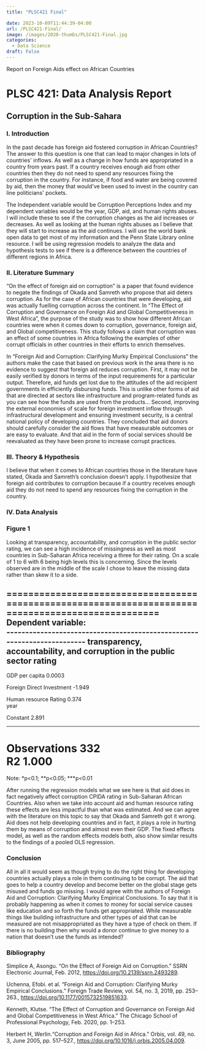 ```yaml
---
title: "PLSC421 Final"

date: 2023-10-09T11:44:39-04:00
url: /PLSC421-Final/
image: /images/2020-thumbs/PLSC421-Final.jpg
categories:
  - Data Science
draft: False
---
```


Report on Foreign Aids effect on African Countries
<!--more-->


# PLSC 421: Data Analysis Report 
## Corruption in the Sub-Sahara 
### I. Introduction
In the past decade has foreign aid fostered corruption in African Countries? The answer to this question is one that can lead to major changes in lots of countries' inflows. As well as a change in how funds are appropriated in a country from years past. If a country receives enough aid from other countries then they do not need to spend any resources fixing the corruption in the country. For instance, if food and water are being covered by aid, then the money that would’ve been used to invest in the country can line politicians' pockets.

The Independent variable would be Corruption Perceptions Index and my dependent variables would be the year, GDP, aid, and human rights abuses. I will include these to see if the corruption changes as the aid increases or decreases. As well as looking at the human rights abuses as I believe that they will start to increase as the aid continues. I will use the world bank open data to get most of my information and the Penn State Library online resource. I will be using regression models to analyze the data and hypothesis tests to see if there is a difference between the countries of different regions in Africa.

### II. Literature Summary

“On the effect of foreign aid on corruption” is a paper that found evidence to negate the findings of Okada and Samreth who propose that aid deters corruption. As for the case of African countries that were developing, aid was actually fuelling corruption across the continent.
In “The Effect of Corruption and Governance on Foreign Aid and Global Competitiveness in West Africa”, the purpose of the study was to show how different African countries were when it comes down to corruption, governance, foreign aid, and Global competitiveness. This study follows a claim that corruption was an effect of some countries in Africa following the examples of other corrupt officials in other countries in their efforts to enrich themselves. 

In “Foreign Aid and Corruption: Clarifying Murky Empirical Conclusions” the authors make the case that based on previous work in the area there is no evidence to suggest that foreign aid reduces corruption. First,  it may not be easily verified by donors in terms of the input requirements for a particular output. Therefore, aid funds get lost due to the attitudes of the aid recipient governments in efficiently disbursing funds. This is unlike other forms of aid that are directed at sectors like infrastructure and program-related funds as you can see how the funds are used from the products... Second, improving the external economies of scale for foreign investment inflow through infrastructural development and ensuring investment security, is a central national policy of developing countries. They concluded that aid donors should carefully consider the aid flows that have measurable outcomes or are easy to evaluate. And that aid in the form of social services should be reevaluated as they have been prone to increase corrupt practices.

### III. Theory & Hypothesis

I believe that when it comes to African countries those in the literature have stated, Okada and Samreth’s conclusion doesn’t apply. I hypothesize that foreign aid contributes to corruption because if a country receives enough aid they do not need to spend any resources fixing the corruption in the country.

### IV. Data Analysis

### Figure 1 

Looking at transparency, accountability, and corruption in the public sector rating, we can see a high incidence of missingness as well as most countries in Sub-Saharan Africa receiving a three for their rating. On a scale of 1 to 6 with 6 being high levels this is concerning. Since the levels observed are in the middle of the scale I chose to leave the missing data rather than skew it to a side.

==================================================================================================
                                                    Dependent variable:                           
                          ------------------------------------------------------------------------
                          transparency, accountability, and corruption in the public sector rating
--------------------------------------------------------------------------------------------------
GDP per capita                                             0.0003                                 
                                                                                                  
Foreign Direct Investment                                  -1.949                                 
                                                                                                  
Human resource Rating                                      0.374                                 
year                                                                                              
                                                                                                  
Constant                                                   2.891                                  
                                                                                                  
--------------------------------------------------------------------------------------------------
Observations                                                332                                   
R2                                                         1.000                                  
==================================================================================================
Note:                                                                  *p<0.1; **p<0.05; ***p<0.01


After running the regression models what we see here is that aid does in fact negatively affect corruption CPIDA rating in Sub-Saharan African Countries. Also when we take into account aid and human resource rating these effects are less impactful than what was estimated. And we can agree with the literature on this topic to say that Okada and Samreth got it wrong. Aid does not help developing countries and in fact, it plays a role in hurting them by means of corruption and almost even their GDP. The fixed effects model, as well as the random effects models both, also show similar results to the findings of a pooled OLS regression.

### Conclusion

All in all it would seem as though trying to do the right thing for developing countries actually plays a role in them continuing to be corrupt. The aid that goes to help a country develop and become better on the global stage gets misused and funds go missing. I would agree with the authors of Foreign Aid and Corruption: Clarifying Murky Empirical Conclusions. To say that it is probably happening as when it comes to money for social service causes like education and so forth the funds get appropriated. While measurable things like building infrastructure and other types of aid that can be measured are not misappropriated as they have a type of check on them. If there is no building then why would a donor continue to give money to a nation that doesn’t use the funds as intended? 

### Bibliography

Simplice A, Asongu. “On the Effect of Foreign Aid on Corruption.” SSRN Electronic Journal, Feb. 2012, https://doi.org/10.2139/ssrn.2493289.

Uchenna, Efobi. et al. “Foreign Aid and Corruption: Clarifying Murky Empirical Conclusions.” Foreign Trade Review, vol. 54, no. 3, 2019, pp. 253–263., https://doi.org/10.1177/0015732519851633.

Kenneth, Klutse. “The Effect of Corruption and Governance on Foreign Aid and Global Competitiveness in West Africa.” The Chicago School of Professional Psychology, Feb. 2020, pp. 1–253.

Herbert H, Werlin.“Corruption and Foreign Aid in Africa.” Orbis, vol. 49, no. 3, June 2005, pp. 517–527., https://doi.org/10.1016/j.orbis.2005.04.009.









